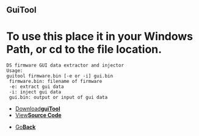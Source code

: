 ## GuiTool

# To use this place it in your Windows Path, or cd to the file location.

```
DS firmware GUI data extractor and injector
Usage:
guitool firmware.bin [-e or -i] gui.bin
 firmware.bin: filename of firmware
 -e: extract gui data
 -i: inject gui data
 gui.bin: output or input of gui data
 ```

<twobutton>
<ul>
  <li><a href="guiTool.exe">Download<strong>guiTool</strong></a></li>
  <li><a href="https://github.com/CTurt/CFW-Suite">View<strong>Source Code</strong></a></li>
  </ul>
  </twobutton>


<onebutton>
<ul>
            <li><a href="../">Go<strong>Back</strong></a></li>
          </ul>
</onebutton>
